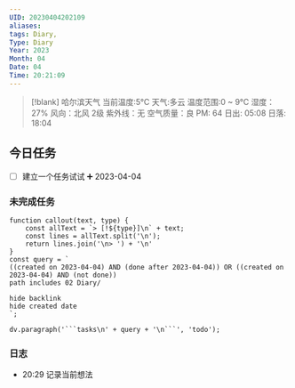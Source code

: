 ```yaml
---
UID: 20230404202109
aliases: 
tags: Diary,
Type: Diary
Year: 2023
Month: 04
Date: 04
Time: 20:21:09
---
```

>[!blank]
>哈尔滨天气
当前温度:5℃
天气:多云
温度范围:0 ~ 9℃
湿度：27%
风向：北风 2级
紫外线：无
空气质量：良 PM: 64
日出: 05:08 日落: 18:04

## 今日任务
- [ ] 建立一个任务试试 ➕ 2023-04-04

### 未完成任务

```dataviewjs
function callout(text, type) {
    const allText = `> [!${type}]\n` + text;
    const lines = allText.split('\n');
    return lines.join('\n> ') + '\n'
}
const query = `
((created on 2023-04-04) AND (done after 2023-04-04)) OR ((created on 2023-04-04) AND (not done))
path includes 02 Diary/

hide backlink
hide created date
`;

dv.paragraph('```tasks\n' + query + '\n```', 'todo');
```

### 日志

- 20:29 记录当前想法

